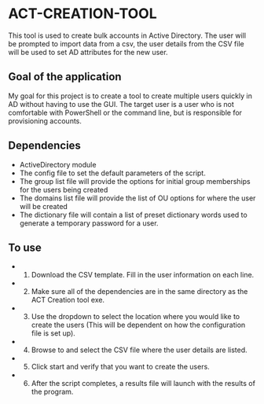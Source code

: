 # ACT-CREATION-TOOL
This tool is used to create bulk accounts in Active Directory. The user will be prompted to import data from a csv, the user details from the CSV file will be used to set AD attributes for the new user. 

## Goal of the application
My goal for this project is to create a tool to create multiple users quickly in AD without having to use the GUI. The target user is a user who is not comfortable with PowerShell or the command line, but is responsible for provisioning accounts. 

## Dependencies
- ActiveDirectory module
- The config file to set the default parameters of the script. 
- The group list file will provide the options for initial group memberships for the users being created 
- The domains list file will provide the list of OU options for where the user will be created
- The dictionary file will contain a list of preset dictionary words used to generate a temporary password for a user. 

## To use
- 1. Download the CSV template. Fill in the user information on each line. 
- 2. Make sure all of the dependencies are in the same directory as the ACT Creation tool exe.
- 3. Use the dropdown to select the location where you would like to create the users (This will be dependent on how the configuration file is set up).
- 4. Browse to and select the CSV file where the user details are listed.
- 5. Click start and verify that you want to create the users. 
- 6. After the script completes, a results file will launch with the results of the program.

